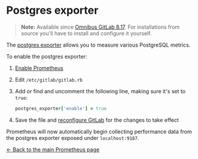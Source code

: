 # Postgres exporter

>**Note:**
Available since [Omnibus GitLab 8.17][1131]. For installations from source
you'll have to install and configure it yourself.

The [postgres exporter] allows you to measure various PostgreSQL metrics.

To enable the postgres exporter:

1. [Enable Prometheus](index.md#configuring-prometheus)
1. Edit `/etc/gitlab/gitlab.rb`
1. Add or find and uncomment the following line, making sure it's set to `true`:

    ```ruby
    postgres_exporter['enable'] = true
    ```

1. Save the file and [reconfigure GitLab][reconfigure] for the changes to
   take effect

Prometheus will now automatically begin collecting performance data from
the postgres exporter exposed under `localhost:9187`.

[← Back to the main Prometheus page](index.md)

[1131]: https://gitlab.com/gitlab-org/omnibus-gitlab/merge_requests/1131
[postgres exporter]: https://github.com/wrouesnel/postgres_exporter
[prometheus]: https://prometheus.io
[reconfigure]: ../../restart_gitlab.md#omnibus-gitlab-reconfigure
